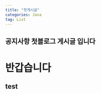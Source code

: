 ```yaml
---
title: "첫게시글"
categories: Java
tag: List
---
```

<div class="notice--success">

<h2>공지사항 첫블로그 게시글 입니다<h2>

<div>

## 반갑습니다

test
